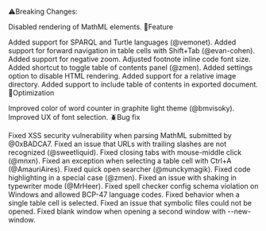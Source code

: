 ⚠️Breaking Changes:

Disabled rendering of MathML elements.
🌵Feature

Added support for SPARQL and Turtle languages (@vemonet).
Added support for forward navigation in table cells with Shift+Tab (@evan-cohen).
Added support for negative zoom.
Adjusted footnote inline code font size.
Added shortcut to toggle table of contents panel (@zmen).
Added settings option to disable HTML rendering.
Added support for a relative image directory.
Added support to include table of contents in exported document.
🦋Optimization

Improved color of word counter in graphite light theme (@bmvisoky).
Improved UX of font selection.
🪲Bug fix

Fixed XSS security vulnerability when parsing MathML submitted by @0xBADCA7.
Fixed an issue that URLs with trailing slashes are not recognized (@sweetliquid).
Fixed closing tabs with mouse-middle click (@mnxn).
Fixed an exception when selecting a table cell with Ctrl+A (@AmauriAires).
Fixed quick open searcher (@munckymagik).
Fixed code highlighting in a special case (@zmen).
Fixed an issue with shaking in typewriter mode (@MrHeer).
Fixed spell checker config schema violation on Windows and allowed BCP-47 language codes.
Fixed behavior when a single table cell is selected.
Fixed an issue that symbolic files could not be opened.
Fixed blank window when opening a second window with --new-window.

